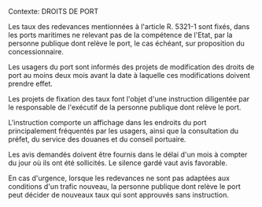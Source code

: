 Contexte: DROITS DE PORT

Les taux des redevances mentionnées à l'article R. 5321-1 sont fixés, dans les ports maritimes ne relevant pas de la compétence de l'Etat, par la personne publique dont relève le port, le cas échéant, sur proposition du concessionnaire.

Les usagers du port sont informés des projets de modification des droits de port au moins deux mois avant la date à laquelle ces modifications doivent prendre effet.

Les projets de fixation des taux font l'objet d'une instruction diligentée par le responsable de l'exécutif de la personne publique dont relève le port.

L'instruction comporte un affichage dans les endroits du port principalement fréquentés par les usagers, ainsi que la consultation du préfet, du service des douanes et du conseil portuaire.

Les avis demandés doivent être fournis dans le délai d'un mois à compter du jour où ils ont été sollicités. Le silence gardé vaut avis favorable.

En cas d'urgence, lorsque les redevances ne sont pas adaptées aux conditions d'un trafic nouveau, la personne publique dont relève le port peut décider de nouveaux taux qui sont approuvés sans instruction.